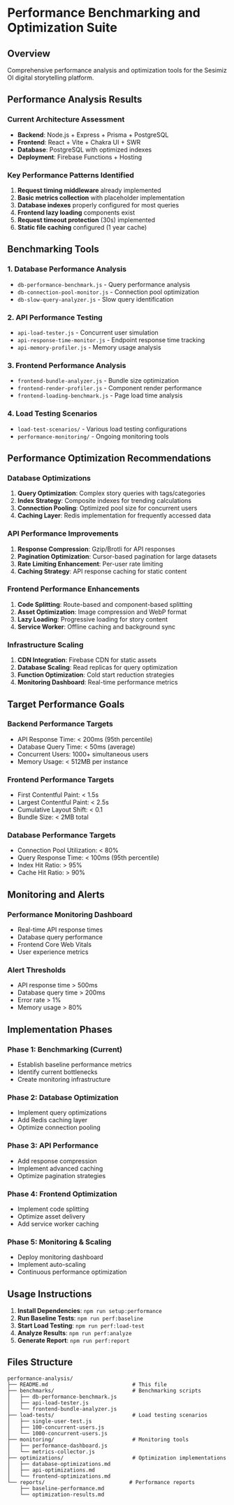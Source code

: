 # Performance Benchmarking and Optimization Suite

## Overview
Comprehensive performance analysis and optimization tools for the Sesimiz Ol digital storytelling platform.

## Performance Analysis Results

### Current Architecture Assessment
- **Backend**: Node.js + Express + Prisma + PostgreSQL
- **Frontend**: React + Vite + Chakra UI + SWR
- **Database**: PostgreSQL with optimized indexes
- **Deployment**: Firebase Functions + Hosting

### Key Performance Patterns Identified
1. **Request timing middleware** already implemented
2. **Basic metrics collection** with placeholder implementation
3. **Database indexes** properly configured for most queries
4. **Frontend lazy loading** components exist
5. **Request timeout protection** (30s) implemented
6. **Static file caching** configured (1 year cache)

## Benchmarking Tools

### 1. Database Performance Analysis
- `db-performance-benchmark.js` - Query performance analysis
- `db-connection-pool-monitor.js` - Connection pool optimization
- `db-slow-query-analyzer.js` - Slow query identification

### 2. API Performance Testing
- `api-load-tester.js` - Concurrent user simulation
- `api-response-time-monitor.js` - Endpoint response time tracking
- `api-memory-profiler.js` - Memory usage analysis

### 3. Frontend Performance Analysis
- `frontend-bundle-analyzer.js` - Bundle size optimization
- `frontend-render-profiler.js` - Component render performance
- `frontend-loading-benchmark.js` - Page load time analysis

### 4. Load Testing Scenarios
- `load-test-scenarios/` - Various load testing configurations
- `performance-monitoring/` - Ongoing monitoring tools

## Performance Optimization Recommendations

### Database Optimizations
1. **Query Optimization**: Complex story queries with tags/categories
2. **Index Strategy**: Composite indexes for trending calculations
3. **Connection Pooling**: Optimized pool size for concurrent users
4. **Caching Layer**: Redis implementation for frequently accessed data

### API Performance Improvements
1. **Response Compression**: Gzip/Brotli for API responses
2. **Pagination Optimization**: Cursor-based pagination for large datasets
3. **Rate Limiting Enhancement**: Per-user rate limiting
4. **Caching Strategy**: API response caching for static content

### Frontend Performance Enhancements
1. **Code Splitting**: Route-based and component-based splitting
2. **Asset Optimization**: Image compression and WebP format
3. **Lazy Loading**: Progressive loading for story content
4. **Service Worker**: Offline caching and background sync

### Infrastructure Scaling
1. **CDN Integration**: Firebase CDN for static assets
2. **Database Scaling**: Read replicas for query optimization
3. **Function Optimization**: Cold start reduction strategies
4. **Monitoring Dashboard**: Real-time performance metrics

## Target Performance Goals

### Backend Performance Targets
- API Response Time: < 200ms (95th percentile)
- Database Query Time: < 50ms (average)
- Concurrent Users: 1000+ simultaneous users
- Memory Usage: < 512MB per instance

### Frontend Performance Targets
- First Contentful Paint: < 1.5s
- Largest Contentful Paint: < 2.5s
- Cumulative Layout Shift: < 0.1
- Bundle Size: < 2MB total

### Database Performance Targets
- Connection Pool Utilization: < 80%
- Query Response Time: < 100ms (95th percentile)
- Index Hit Ratio: > 95%
- Cache Hit Ratio: > 90%

## Monitoring and Alerts

### Performance Monitoring Dashboard
- Real-time API response times
- Database query performance
- Frontend Core Web Vitals
- User experience metrics

### Alert Thresholds
- API response time > 500ms
- Database query time > 200ms
- Error rate > 1%
- Memory usage > 80%

## Implementation Phases

### Phase 1: Benchmarking (Current)
- Establish baseline performance metrics
- Identify current bottlenecks
- Create monitoring infrastructure

### Phase 2: Database Optimization
- Implement query optimizations
- Add Redis caching layer
- Optimize connection pooling

### Phase 3: API Performance
- Add response compression
- Implement advanced caching
- Optimize pagination strategies

### Phase 4: Frontend Optimization
- Implement code splitting
- Optimize asset delivery
- Add service worker caching

### Phase 5: Monitoring & Scaling
- Deploy monitoring dashboard
- Implement auto-scaling
- Continuous performance optimization

## Usage Instructions

1. **Install Dependencies**: `npm run setup:performance`
2. **Run Baseline Tests**: `npm run perf:baseline`
3. **Start Load Testing**: `npm run perf:load-test`
4. **Analyze Results**: `npm run perf:analyze`
5. **Generate Report**: `npm run perf:report`

## Files Structure

```
performance-analysis/
├── README.md                           # This file
├── benchmarks/                         # Benchmarking scripts
│   ├── db-performance-benchmark.js
│   ├── api-load-tester.js
│   └── frontend-bundle-analyzer.js
├── load-tests/                         # Load testing scenarios
│   ├── single-user-test.js
│   ├── 100-concurrent-users.js
│   └── 1000-concurrent-users.js
├── monitoring/                         # Monitoring tools
│   ├── performance-dashboard.js
│   └── metrics-collector.js
├── optimizations/                      # Optimization implementations
│   ├── database-optimizations.md
│   ├── api-optimizations.md
│   └── frontend-optimizations.md
└── reports/                           # Performance reports
    ├── baseline-performance.md
    └── optimization-results.md
```
